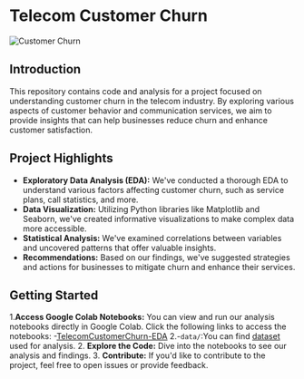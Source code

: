 # Telecom Customer Churn
![Customer Churn](https://emyrael.github.io/assets/img/churn.png)

## Introduction
This repository contains code and analysis for a project focused on understanding customer churn in the telecom industry. By exploring various aspects of customer behavior and communication services, we aim to provide insights that can help businesses reduce churn and enhance customer satisfaction.

## Project Highlights
- **Exploratory Data Analysis (EDA):** We've conducted a thorough EDA to understand various factors affecting customer churn, such as service plans, call statistics, and more.
- **Data Visualization:** Utilizing Python libraries like Matplotlib and Seaborn, we've created informative visualizations to make complex data more accessible.
- **Statistical Analysis:** We've examined correlations between variables and uncovered patterns that offer valuable insights.
- **Recommendations:** Based on our findings, we've suggested strategies and actions for businesses to mitigate churn and enhance their services.

## Getting Started
1.**Access Google Colab Notebooks:** You can view and run our analysis notebooks directly in Google Colab. Click the following links to access the notebooks:
   -[TelecomCustomerChurn-EDA](https://colab.research.google.com/drive/1kubys51m8gUen46-bGWgmcmio6pLaa7T?usp=sharing)
2.-`data/`:You can find [dataset](https://drive.google.com/file/d/1mb-ML3x0t8c5QELIxAH2uKulsFJrwklm/view?usp=share_link) used for analysis. 
2. **Explore the Code:** Dive into the notebooks to see our analysis and findings.
3. **Contribute:** If you'd like to contribute to the project, feel free to open issues or provide feedback.

